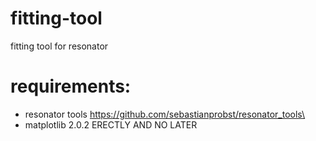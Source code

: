 # fitting-tool
fitting tool for resonator

# requirements:

* resonator tools https://github.com/sebastianprobst/resonator_tools\
* matplotlib 2.0.2 ERECTLY AND NO LATER